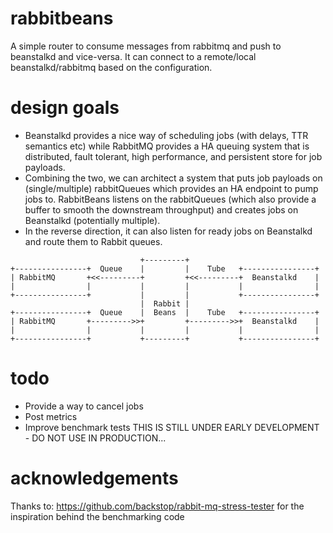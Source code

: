# rabbitbeans
A simple router to consume messages from rabbitmq and push to beanstalkd and vice-versa.
It can connect to a remote/local beanstalkd/rabbitmq based on the configuration.

# design goals

- Beanstalkd provides a nice way of scheduling jobs (with delays, TTR semantics etc) while RabbitMQ provides a HA queuing system that is distributed, fault tolerant, high performance, and persistent store for job payloads.
- Combining the two, we can architect a system that puts job payloads on (single/multiple) rabbitQueues which provides an HA endpoint to pump jobs to. RabbitBeans listens on the rabbitQueues (which also provide a buffer to smooth the downstream throughput) and creates jobs on Beanstalkd (potentially multiple).
- In the reverse direction, it can also listen for ready jobs on Beanstalkd and route them to Rabbit queues.

```
                             +---------+                             
+----------------+  Queue    |         |    Tube   +----------------+
| RabbitMQ       +<<---------+         +<<---------+  Beanstalkd    |
|                |           |         |           |                |
+----------------+           |         |           +----------------+
                             |  Rabbit |                             
+----------------+  Queue    |  Beans  |    Tube   +----------------+
| RabbitMQ       +--------->>+         +--------->>+  Beanstalkd    |
|                |           |         |           |                |
+----------------+           +---------+           +----------------+
```

# todo

- Provide a way to cancel jobs
- Post metrics
- Improve benchmark tests
THIS IS STILL UNDER EARLY DEVELOPMENT - DO NOT USE IN PRODUCTION...

# acknowledgements

Thanks to: https://github.com/backstop/rabbit-mq-stress-tester for the inspiration behind the benchmarking code
